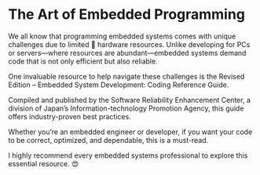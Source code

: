 
# The Art of Embedded Programming



We all know that programming embedded systems comes with unique challenges due to limited 🤔 hardware resources. Unlike developing for PCs or servers—where resources are abundant—embedded systems demand code that is not only efficient but also reliable.



One invaluable resource to help navigate these challenges is the Revised Edition – Embedded System Development: Coding Reference Guide.

Compiled and published by the Software Reliability Enhancement Center, a division of Japan’s Information-technology Promotion Agency, this guide offers industry-proven best practices.



Whether you’re an embedded engineer or developer, if you want your code to be correct, optimized, and dependable, this is a must-read.

I highly recommend every embedded systems professional to explore this essential resource. 😍 
